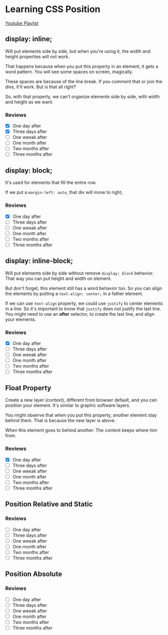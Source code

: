 # Learning CSS Position

[Youtube Playlist](https://www.youtube.com/playlist?list=PLirko8T4cEmx5eBb1-9j6T6Gl4aBtZ_5x)

## display: inline;

Will put elements side by side, but when you're using it, the width and height properties will not work.

That happens because when you put this property in an element, it gets a word pattern.
You will see some spaces on screen, magically.

These spaces are because of the line break. If you comment that or join the divs, it'll work. But is that all right?

So, with that property, we can't organize elements side by side, with width and height as we want.

### Reviews
- [x] One day after
- [x] Three days after
- [ ] One weeak after
- [ ] One month after
- [ ] Two months after
- [ ] Three months after

## display: block;

It's used for elements that fill the entire row.

If we put a `margin-left: auto`, that div will move to right;

### Reviews
- [x] One day after
- [ ] Three days after
- [ ] One weeak after
- [ ] One month after
- [ ] Two months after
- [ ] Three months after

## display: inline-block;

Will put elements side by side without remove `display: block` behavior. That way you can put height and width on element.

But don't forget, this element still has a word behavior too. So you can align the elements by putting a `text-align: center;` in a father element.

If we can use `text-align` property, we could use `justify` to center elements in a line. So it's important to know that `justify` does not justify the last line. You might need to use an __after__ selector, to create the last line, and align your elements.

### Reviews
- [x] One day after
- [ ] Three days after
- [ ] One weeak after
- [ ] One month after
- [ ] Two months after
- [ ] Three months after

## Float Property

Create a new layer (context), different from browser default, and you can position your element. It's similar to graphic software layers.

You might observe that when you put this property, another element stay behind them. That is because the new layer is above.

When this element goes to behind another. The content keeps where him from.

### Reviews
- [x] One day after
- [ ] Three days after
- [ ] One weeak after
- [ ] One month after
- [ ] Two months after
- [ ] Three months after

## Position Relative and Static

### Reviews
- [ ] One day after
- [ ] Three days after
- [ ] One weeak after
- [ ] One month after
- [ ] Two months after
- [ ] Three months after

## Position Absolute

### Reviews
- [ ] One day after
- [ ] Three days after
- [ ] One weeak after
- [ ] One month after
- [ ] Two months after
- [ ] Three months after